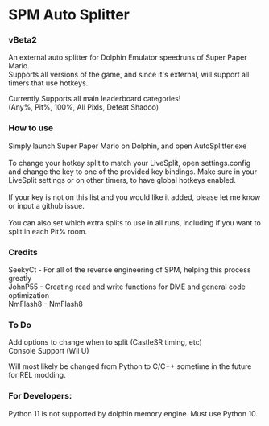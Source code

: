 # SPM Auto Splitter
### vBeta2
An external auto splitter for Dolphin Emulator speedruns of Super Paper Mario. <br />
Supports all versions of the game, and since it's external, will support all timers that use hotkeys.

Currently Supports all main leaderboard categories! <br />
(Any%, Pit%, 100%, All Pixls, Defeat Shadoo)

### How to use
Simply launch Super Paper Mario on Dolphin, and open AutoSplitter.exe <br />
<br />
To change your hotkey split to match your LiveSplit, open settings.config and change the key to one of the provided key bindings. Make sure in your LiveSplit settings or on other timers, to have global hotkeys enabled. <br />
<br />
If your key is not on this list and you would like it added, please let me know or input a github issue. <br />
<br />
You can also set which extra splits to use in all runs, including if you want to split in each Pit% room.

### Credits
SeekyCt - For all of the reverse engineering of SPM, helping this process greatly <br />
JohnP55 - Creating read and write functions for DME and general code optimization <br />
NmFlash8 - NmFlash8

### To Do
Add options to change when to split (CastleSR timing, etc) <br />
Console Support (Wii U) <br />

Will most likely be changed from Python to C/C++ sometime in the future for REL modding.

### For Developers: 
Python 11 is not supported by dolphin memory engine. Must use Python 10.